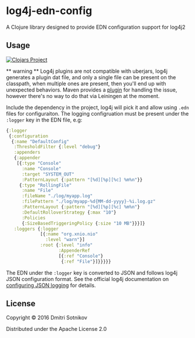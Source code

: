 # log4j-edn-config

A Clojure library designed to provide EDN configuration support for log4j2

## Usage


[![Clojars Project](https://img.shields.io/clojars/v/log4j-edn-config.svg)](https://clojars.org/log4j-edn-config)

** warning ** Log4j plugins are not compatible with uberjars, log4j generates a plugin dat file, and only a single file can be present on the classpath, when multiple ones are present, then you'll end up with unexpected behaviors. Maven provides a [plugin](https://stackoverflow.com/questions/25065580/log4j2-custom-plugins-annotation-processing-with-maven-assembly-plugin) for handling the issue, however there's no way to do that via Leiningen at the moment.

Include the dependency in the project, log4j will pick it and allow using `.edn` files for configuraiton.
The logging configruation must be present under the `:logger` key in the EDN file, e.g:

```clojure
{:logger
 {:configuration
  {:name "DefaultConfig"
   :ThresholdFilter {:level "debug"}
   :appenders
   {:appender
    [{:type "Console"
      :name "Console"
      :target "SYSTEM_OUT"
      :PatternLayout {:pattern "[%d][%p][%c] %m%n"}}
     {:type "RollingFile"
      :name "File"
      :fileName "./log/myapp.log"
      :filePattern "./log/myapp-%d{MM-dd-yyyy}-%i.log.gz"
      :PatternLayout {:pattern "[%d][%p][%c] %m%n"}
      :DefaultRolloverStrategy {:max "10"}
      :Policies
      {:SizeBasedTriggeringPolicy {:size "10 MB"}}}]}
   :loggers {:logger
             [{:name "org.xnio.nio"
               :level "warn"}]
             :root {:level "info"
                    :AppenderRef
                    [{:ref "Console"}
                     {:ref "File"}]}}}}}

```

The EDN under the `:logger` key is converted to JSON and follows log4j JSON configuration format.
See the official log4j documentation on [configuring JSON logging](https://logging.apache.org/log4j/2.x/manual/configuration.html#JSON) for details.

## License

Copyright © 2016 Dmitri Sotnikov

Distributed under the Apache License 2.0
